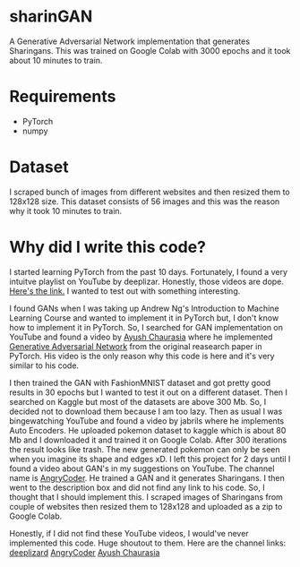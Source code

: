 # sharinGAN
A Generative Adversarial Network implementation that generates Sharingans. This was trained on Google Colab with 3000 epochs and it took about 10 minutes to train.

# Requirements
- PyTorch
- numpy

# Dataset
I scraped bunch of images from different websites and then resized them to 128x128 size. This dataset consists of 56 images and this was the reason why it took 10 minutes to train.

# Why did I write this code?
I started learning PyTorch from the past 10 days. Fortunately, I found a very intuitve playlist on YouTube by deeplizar. Honestly, those videos are dope. [Here's the link.](https://www.youtube.com/playlist?list=PLZbbT5o_s2xrfNyHZsM6ufI0iZENK9xgG) I wanted to test out with something interesting.

I found GANs when I was taking up Andrew Ng's Introduction to Machine Learning Course and wanted to implement it in PyTorch but, I don't know how to implement it in PyTorch. So, I searched for GAN implementation on YouTube and found a video by [Ayush Chaurasia](https://www.youtube.com/c/AyushChaurasia) where he implemented [Generative Adversarial Network](https://www.youtube.com/watch?v=aZpsxMZbG14) from the original reasearch paper in PyTorch. His video is the only reason why this code is here and it's very similar to his code.

I then trained the GAN with FashionMNIST dataset and got pretty good results in 30 epochs but I wanted to test it out on a different dataset. Then I searched on Kaggle but most of the datasets are above 300 Mb. So, I decided not to download them because I am too lazy. Then as usual I was bingewatching YouTube and found a video by jabrils where he implements Auto Encoders. He uploaded pokemon dataset to kaggle which is about 80 Mb and I downloaded it and trained it on Google Colab. After 300 iterations the result looks like trash. The new generated pokemon can only be seen when you imagine its shape and edges xD. I left this project for 2 days until I found a video about GAN's in my suggestions on YouTube. The channel name is [AngryCoder](https://www.youtube.com/channel/UCta6mmYG1NLeDeFFaLP2eug). He trained a GAN and it generates Sharingans. I then went to the description box and did not find any link to his code. So, I thought that I should implement this. I scraped images of Sharingans from couple of websites then resized them to 128x128 and uploaded as a zip to Google Colab.

Honestly, if I did not find these YouTube videos, I would've never implemented this code. Huge shoutout to them.
Here are the channel links:
[deeplizard](https://www.youtube.com/channel/UC4UJ26WkceqONNF5S26OiVw)
[AngryCoder](https://www.youtube.com/channel/UCta6mmYG1NLeDeFFaLP2eug)
[Ayush Chaurasia](https://www.youtube.com/c/AyushChaurasia)
